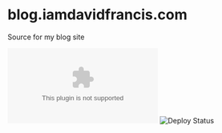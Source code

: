 # blog.iamdavidfrancis.com
 Source for my blog site

![Build Status](https://iamdavidfrancis.visualstudio.com/blog.iamdavidfrancis.com/_apis/build/status/iamdavidfrancis.blog.iamdavidfrancis.com?branchName=master) ![Deploy Status](https://iamdavidfrancis.vsrm.visualstudio.com/_apis/public/Release/badge/a941ea9d-6eef-4886-b862-b82d908542b4/1/1)

